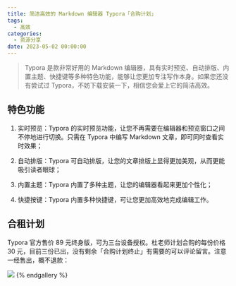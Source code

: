 ```yaml
---
title: 简洁高效的 Markdown 编辑器 Typora「合购计划」
tags:
  - 高效
categories:
  - 资源分享
date: 2023-05-02 00:00:00
---
```


> Typora 是款非常好用的 Markdown 编辑器，具有实时预览、自动排版、内置主题、快捷键等多种特色功能，能够让您更加专注写作本身。如果您还没有尝试过 Typora，不妨下载安装一下，相信您会爱上它的简洁高效。

<!-- more -->

## 特色功能

1. 实时预览：Typora 的实时预览功能，让您不再需要在编辑器和预览窗口之间不停地进行切换。只需在 Typora 中编写 Markdown 文章，即可同时查看实时效果；

2. 自动排版：Typora 可自动排版，让您的文章排版上显得更加美观，从而更能吸引读者眼球；

3. 内置主题：Typora 内置了多种主题，让您的编辑器看起来更加个性化；

4. 快捷按键：Typora 内置多种快捷键，可让您更加高效地完成编辑工作。

## 合租计划

Typora 官方售价 89 元终身版，可为三台设备授权。杜老师计划合购的每份价格 30 元，目前三份已出，没有剩余「合购计划终止」有需要的可以评论留言。注意一经售出，概不退款：

![](https://cdn.dusays.com/2023/05/581-1.jpg)
{% endgallery %}
